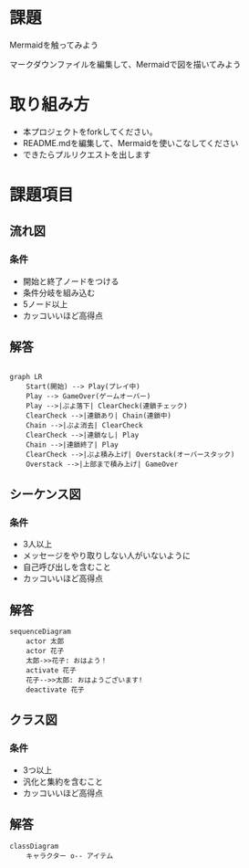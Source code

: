 # 課題
Mermaidを触ってみよう

マークダウンファイルを編集して、Mermaidで図を描いてみよう

# 取り組み方
* 本プロジェクトをforkしてください。
* README.mdを編集して、Mermaidを使いこなしてください
* できたらプルリクエストを出します

# 課題項目
## 流れ図
### 条件
- 開始と終了ノードをつける
- 条件分岐を組み込む
- 5ノード以上
- カッコいいほど高得点

## 解答
```mermaid

graph LR
    Start(開始) --> Play(プレイ中)
    Play --> GameOver(ゲームオーバー)
    Play -->|ぷよ落下| ClearCheck(連鎖チェック)
    ClearCheck -->|連鎖あり| Chain(連鎖中)
    Chain -->|ぷよ消去| ClearCheck
    ClearCheck -->|連鎖なし| Play
    Chain -->|連鎖終了| Play
    ClearCheck -->|ぷよ積み上げ| Overstack(オーバースタック)
    Overstack -->|上部まで積み上げ| GameOver
```

## シーケンス図
### 条件
- 3人以上
- メッセージをやり取りしない人がいないように
- 自己呼び出しを含むこと
- カッコいいほど高得点

## 解答
```mermaid
sequenceDiagram
    actor 太郎
    actor 花子
    太郎->>花子: おはよう！
    activate 花子
    花子-->>太郎: おはようございます!
    deactivate 花子
```

## クラス図

### 条件
- 3つ以上
- 汎化と集約を含むこと
- カッコいいほど高得点

## 解答
```mermaid
classDiagram
    キャラクター o-- アイテム
```
